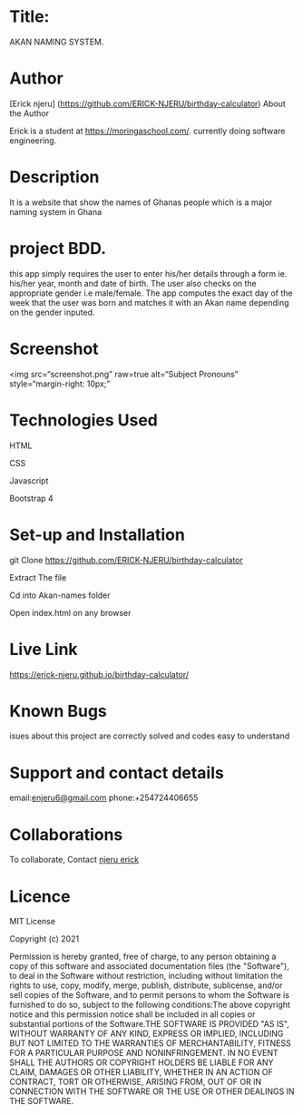# Title:
AKAN NAMING SYSTEM.


# Author
[Erick njeru] (https://github.com/ERICK-NJERU/birthday-calculator)
About the Author

Erick is a student at https://moringaschool.com/. currently doing software engineering.



# Description
It is a website that show the names of Ghanas people which is a major naming system in Ghana

# project BDD.
this app simply requires the user to enter his/her details through a form ie. his/her year, month and date of birth. The user also checks on the appropriate gender i.e male/female. The app computes the exact day of the week that the user was born and matches it with an Akan name depending on the gender inputed. 

# Screenshot
<img
src=“screenshot.png”
raw=true
alt=“Subject Pronouns”
style=“margin-right: 10px;”
  
# Technologies Used
HTML

CSS

Javascript

Bootstrap 4

# Set-up and Installation
git Clone https://github.com/ERICK-NJERU/birthday-calculator

Extract The file

Cd into Akan-names folder

Open index.html on any browser

# Live Link
 https://erick-njeru.github.io/birthday-calculator/

# Known Bugs
isues about this project are correctly solved and codes easy to understand


# Support and contact details
email:enjeru6@gmail.com
phone:+254724406655

# Collaborations
To collaborate, Contact [njeru erick](enjeru6@gmail.com)

# Licence

MIT License

​Copyright (c) 2021

​Permission is hereby granted, free of charge, to any person obtaining a copy of this software and associated documentation files (the "Software"), to deal in the Software without restriction, including without limitation the rights to use, copy, modify, merge, publish, distribute, sublicense, and/or sell copies of the Software, and to permit persons to whom the Software is furnished to do so, subject to the following conditions:​The above copyright notice and this permission notice shall be included in all copies or substantial portions of the Software.​THE SOFTWARE IS PROVIDED "AS IS", WITHOUT WARRANTY OF ANY KIND, EXPRESS OR IMPLIED, INCLUDING BUT NOT LIMITED TO THE WARRANTIES OF MERCHANTABILITY, FITNESS FOR A PARTICULAR PURPOSE AND NONINFRINGEMENT. IN NO EVENT SHALL THE AUTHORS OR COPYRIGHT HOLDERS BE LIABLE FOR ANY CLAIM, DAMAGES OR OTHER LIABILITY, WHETHER IN AN ACTION OF CONTRACT, TORT OR OTHERWISE, ARISING FROM, OUT OF OR IN CONNECTION WITH THE SOFTWARE OR THE USE OR OTHER DEALINGS IN THE SOFTWARE.
